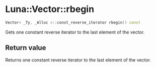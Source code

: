 # Luna::Vector::rbegin

```c++
Vector< _Ty, _Alloc >::const_reverse_iterator rbegin() const
```

Gets one constant reverse iterator to the last element of the vector. 



## Return value
Returns one constant reverse iterator to the last element of the vector. 

